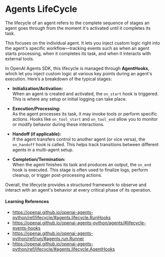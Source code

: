 # Agents LifeCycle

The lifecycle of an agent refers to the complete sequence of stages an agent goes through from the moment it's activated until it completes its task. 

This focuses on the individual agent. It lets you inject custom logic right into the agent's specific workflow—tracking events such as when an agent starts processing, when it completes its task, and when it interacts with external tools.

In OpenAI Agents SDK, this lifecycle is managed through **AgentHooks**, which let you inject custom logic at various key points during an agent's execution. Here’s a breakdown of the typical stages:

- **Initialization/Activation:**  
  When an agent is created and activated, the `on_start` hook is triggered. This is where any setup or initial logging can take place.

- **Execution/Processing:**  
  As the agent processes its task, it may invoke tools or perform specific actions. Hooks like `on_tool_start` and `on_tool_end` allow you to monitor or modify behavior during these interactions.

- **Handoff (if applicable):**  
  If the agent transfers control to another agent (or vice versa), the `on_handoff` hook is called. This helps track transitions between different agents in a multi-agent setup.

- **Completion/Termination:**  
  When the agent finishes its task and produces an output, the `on_end` hook is executed. This stage is often used to finalize logs, perform cleanup, or trigger post-processing actions.

Overall, the lifecycle provides a structured framework to observe and interact with an agent's behavior at every critical phase of its operation.

#### Learning References
- https://openai.github.io/openai-agents-python/ref/lifecycle/#agents.lifecycle.RunHooks
- https://openai.github.io/openai-agents-python/agents/#lifecycle-events-hooks
- https://openai.github.io/openai-agents-python/ref/run/#agents.run.Runner
- https://openai.github.io/openai-agents-python/ref/lifecycle/#agents.lifecycle.AgentHooks